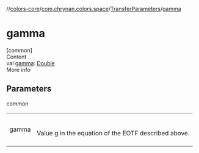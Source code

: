 //[colors-core](../../../index.md)/[com.chrynan.colors.space](../index.md)/[TransferParameters](index.md)/[gamma](gamma.md)



# gamma  
[common]  
Content  
val [gamma](gamma.md): [Double](https://kotlinlang.org/api/latest/jvm/stdlib/kotlin/-double/index.html)  
More info  


## Parameters  
  
common  
  
| | |
|---|---|
| <a name="com.chrynan.colors.space/TransferParameters/gamma/#/PointingToDeclaration/"></a>gamma| <a name="com.chrynan.colors.space/TransferParameters/gamma/#/PointingToDeclaration/"></a><br><br>Value g in the equation of the EOTF described above.<br><br>|
  
  



